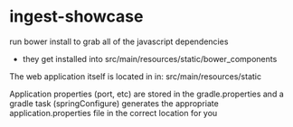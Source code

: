 # ingest-showcase

run bower install to grab all of the javascript dependencies
  - they get installed into src/main/resources/static/bower_components

The web application itself is located in in:  src/main/resources/static

Application properties (port, etc) are stored in the gradle.properties and
a gradle task (springConfigure) generates the appropriate application.properties file
in the correct location for you
